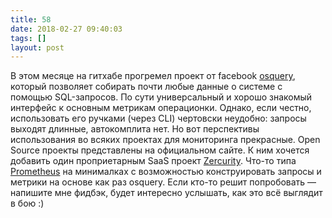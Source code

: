 ```yaml
---
title: 58
date: 2018-02-27 09:40:03
tags: []
layout: post
---
```


В этом месяце на гитхабе прогремел проект от facebook [osquery](https://osquery.io/), который позволяет собирать почти любые данные о системе с помощью SQL-запросов. По сути универсальный и хорошо знакомый интерфейс к основным метрикам операционки. Однако, если честно, использовать его ручками (через CLI) чертовски неудобно: запросы выходят длинные, автокомплита нет. Но вот перспективы использования во всяких проектах для мониторинга прекрасные. Open Source проекты представлены на официальном сайте. К ним хочется добавить один проприетарным SaaS проект [Zercurity](https://www.zercurity.com/). Что-то типа [Prometheus](https://prometheus.io/) на минималках с возможностью конструировать запросы и метрики на основе как раз osquery. Если кто-то решит попробовать — напишите мне фидбэк, будет интересно услышать, как это всё выглядит в бою :)
